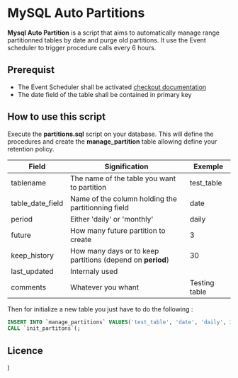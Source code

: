 # MySQL Auto Partitions

**Mysql Auto Partition** is a script that aims to automatically manage range partitionned tables by date and purge old partitions. It use the Event scheduler to trigger procedure calls every 6 hours.

## Prerequist
 - The Event Scheduler shall be activated [checkout documentation](https://dev.mysql.com/doc/refman/5.7/en/events-configuration.html)
 - The date field of the table shall be contained in primary key

## How to use this script

Execute the **partitions.sql** script on your database. This will define the procedures and create the **manage_partition** table allowing define your retention policy.

|Field            |Signification                        | Exemple    |
|-----------------------|-------------------------------------------------------|---------------|
|tablename        |The name of the table you want to partition        | test_table    |
|table_date_field    |Name of the column holding the partitionning field    | date        |
|period            |Either 'daily' or 'monthly'                | daily        |
|future            |How many future partition to create            | 3        |
|keep_history        |How many days or to keep partitions (depend on **period**)| 30    |
|last_updated        |Internaly used                        |        |
|comments        |Whatever you whant                    | Testing table |

Then for initialize a new table you just have to do the following :
```sql
INSERT INTO `manage_partitions` VALUES('test_table', 'date', 'daily', 3, 30, NULL, 'Testing table');
CALL `init_partitons`(;
```

## Licence
)
